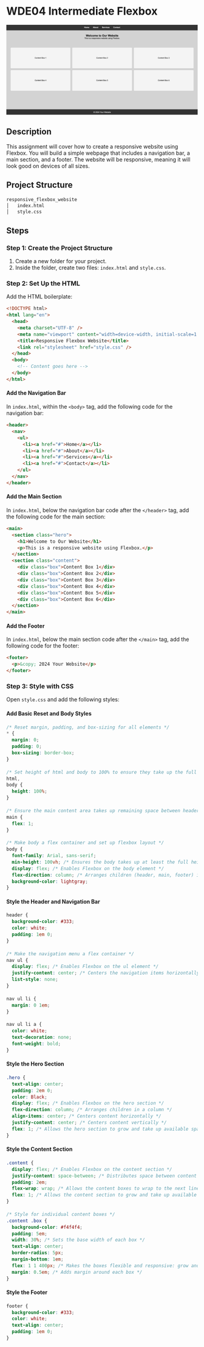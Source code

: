 # WDE04 Intermediate Flexbox

![Screenshot of the project](assets/images/example.png)

## Description
This assignment will cover how to create a responsive website using Flexbox. You will build a simple webpage that includes a navigation bar, a main section, and a footer. The website will be responsive, meaning it will look good on devices of all sizes.

## Project Structure

```
responsive_flexbox_website
│   index.html
│   style.css
```

## Steps

### Step 1: Create the Project Structure

1. Create a new folder for your project.
2. Inside the folder, create two files: `index.html` and `style.css`.

### Step 2: Set Up the HTML

Add the HTML boilerplate:

```html
<!DOCTYPE html>
<html lang="en">
  <head>
    <meta charset="UTF-8" />
    <meta name="viewport" content="width=device-width, initial-scale=1.0" />
    <title>Responsive Flexbox Website</title>
    <link rel="stylesheet" href="style.css" />
  </head>
  <body>
    <!-- Content goes here -->
  </body>
</html>
```

#### Add the Navigation Bar

In `index.html`, within the `<body>` tag, add the following code for the navigation bar:

```html
<header>
  <nav>
    <ul>
      <li><a href="#">Home</a></li>
      <li><a href="#">About</a></li>
      <li><a href="#">Services</a></li>
      <li><a href="#">Contact</a></li>
    </ul>
  </nav>
</header>
```

#### Add the Main Section

In `index.html`, below the navigation bar code after the `</header>` tag, add the following code for the main section:

```html
<main>
  <section class="hero">
    <h1>Welcome to Our Website</h1>
    <p>This is a responsive website using Flexbox.</p>
  </section>
  <section class="content">
    <div class="box">Content Box 1</div>
    <div class="box">Content Box 2</div>
    <div class="box">Content Box 3</div>
    <div class="box">Content Box 4</div>
    <div class="box">Content Box 5</div>
    <div class="box">Content Box 6</div>
  </section>
</main>
```

#### Add the Footer

In `index.html`, below the main section code after the `</main>` tag, add the following code for the footer:

```html
<footer>
  <p>&copy; 2024 Your Website</p>
</footer>
```

### Step 3: Style with CSS

Open `style.css` and add the following styles:

#### Add Basic Reset and Body Styles

```css
/* Reset margin, padding, and box-sizing for all elements */
* {
  margin: 0;
  padding: 0;
  box-sizing: border-box;
}

/* Set height of html and body to 100% to ensure they take up the full height of the viewport */
html,
body {
  height: 100%;
}

/* Ensure the main content area takes up remaining space between header and footer */
main {
  flex: 1;
}

/* Make body a flex container and set up flexbox layout */
body {
  font-family: Arial, sans-serif;
  min-height: 100vh; /* Ensures the body takes up at least the full height of the viewport */
  display: flex; /* Enables Flexbox on the body element */
  flex-direction: column; /* Arranges children (header, main, footer) in a column */
  background-color: lightgray;
}
```

#### Style the Header and Navigation Bar

```css
header {
  background-color: #333;
  color: white;
  padding: 1em 0;
}

/* Make the navigation menu a flex container */
nav ul {
  display: flex; /* Enables Flexbox on the ul element */
  justify-content: center; /* Centers the navigation items horizontally */
  list-style: none;
}

nav ul li {
  margin: 0 1em;
}

nav ul li a {
  color: white;
  text-decoration: none;
  font-weight: bold;
}
```

#### Style the Hero Section

```css
.hero {
  text-align: center;
  padding: 2em 0;
  color: Black;
  display: flex; /* Enables Flexbox on the hero section */
  flex-direction: column; /* Arranges children in a column */
  align-items: center; /* Centers content horizontally */
  justify-content: center; /* Centers content vertically */
  flex: 1; /* Allows the hero section to grow and take up available space */
}
```

#### Style the Content Section

```css
.content {
  display: flex; /* Enables Flexbox on the content section */
  justify-content: space-between; /* Distributes space between content boxes */
  padding: 2em;
  flex-wrap: wrap; /* Allows the content boxes to wrap to the next line if needed */
  flex: 1; /* Allows the content section to grow and take up available space */
}

/* Style for individual content boxes */
.content .box {
  background-color: #f4f4f4;
  padding: 5em;
  width: 30%; /* Sets the base width of each box */
  text-align: center;
  border-radius: 5px;
  margin-bottom: 1em;
  flex: 1 1 400px; /* Makes the boxes flexible and responsive: grow and shrink, with a minimum width of 400px */
  margin: 0.5em; /* Adds margin around each box */
}
```

#### Style the Footer

```css
footer {
  background-color: #333;
  color: white;
  text-align: center;
  padding: 1em 0;
}
```